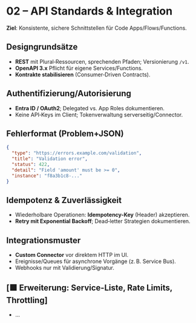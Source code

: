 # 02 – API Standards & Integration

**Ziel**: Konsistente, sichere Schnittstellen für Code Apps/Flows/Functions.

## Designgrundsätze
- **REST** mit Plural‑Ressourcen, sprechenden Pfaden; Versionierung `/v1`.
- **OpenAPI 3.x** Pflicht für eigene Services/Functions.
- **Kontrakte stabilisieren** (Consumer‑Driven Contracts).

## Authentifizierung/Autorisierung
- **Entra ID / OAuth2**; Delegated vs. App Roles dokumentieren.
- Keine API‑Keys im Client; Tokenverwaltung serverseitig/Connector.

## Fehlerformat (Problem+JSON)
```json
{
  "type": "https://errors.example.com/validation",
  "title": "Validation error",
  "status": 422,
  "detail": "Field 'amount' must be >= 0",
  "instance": "f8a3b1c8-..."
}
```

## Idempotenz & Zuverlässigkeit
- Wiederholbare Operationen: **Idempotency-Key** (Header) akzeptieren.
- **Retry mit Exponential Backoff**; Dead‑letter Strategien dokumentieren.

## Integrationsmuster
- **Custom Connector** vor direktem HTTP im UI.
- Ereignisse/Queues für asynchrone Vorgänge (z. B. Service Bus).
- Webhooks nur mit Validierung/Signatur.

## [🟩 Erweiterung: Service-Liste, Rate Limits, Throttling]
- ...
